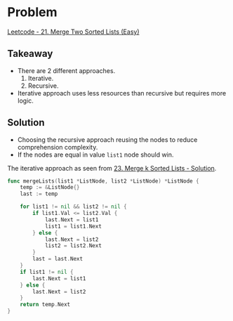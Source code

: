# Problem
[Leetcode - 21. Merge Two Sorted Lists (Easy)](https://leetcode.com/problems/merge-two-sorted-lists/)

## Takeaway
- There are 2 different approaches.
  1. Iterative.
  2. Recursive.
- Iterative approach uses less resources than recursive but requires more logic.

## Solution
- Choosing the recursive approach reusing the nodes to reduce comprehension complexity.
- If the nodes are equal in value `list1` node should win.

The iterative approach as seen from [23. Merge k Sorted Lists - Solution](023-merge-k-sorted-lists).
```go
func mergeLists(list1 *ListNode, list2 *ListNode) *ListNode {
	temp := &ListNode{}
	last := temp

	for list1 != nil && list2 != nil {
		if list1.Val <= list2.Val {
			last.Next = list1
			list1 = list1.Next
		} else {
			last.Next = list2
			list2 = list2.Next
		}
		last = last.Next
	}
	if list1 != nil {
		last.Next = list1
	} else {
		last.Next = list2
	}
	return temp.Next
}
```
